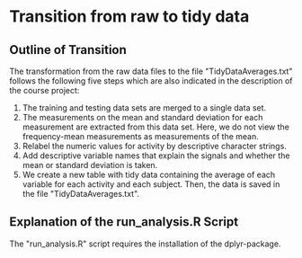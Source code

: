 # Transition from raw to tidy data

## Outline of Transition

The transformation from the raw data files to the file "TidyDataAverages.txt" follows the following five steps which are also indicated in the description of the course project:

1. The training and testing data sets are merged to a single data set.
2. The measurements on the mean and standard deviation for each measurement are extracted from this data set. Here, we do not view the frequency-mean measurements as measurements of the mean.
3. Relabel the numeric values for activity by descriptive character strings.
4. Add descriptive variable names that explain the signals and whether the mean or standard deviation is taken.
5. We create a new table with tidy data containing the average of each variable for each activity and each subject. Then, the data is saved in the file "TidyDataAverages.txt".

## Explanation of the run_analysis.R Script
The "run_analysis.R" script requires the installation of the dplyr-package.



